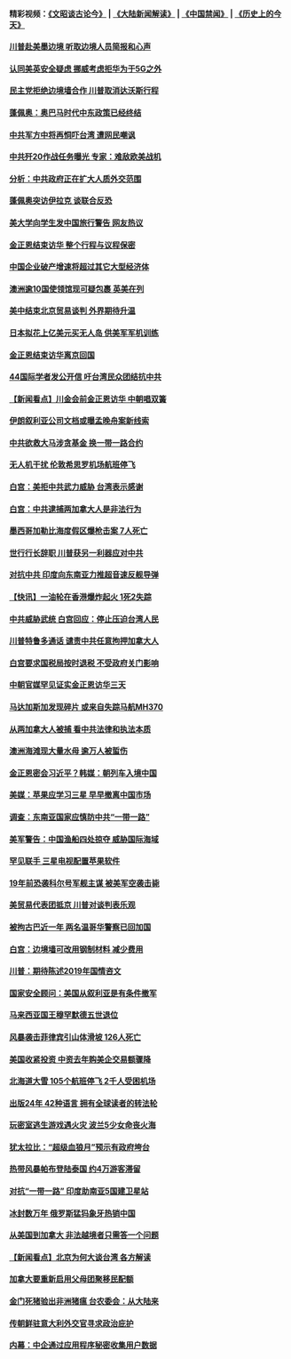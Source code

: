 #### 精彩视频：[《文昭谈古论今》](https://github.com/gfw-breaker/wenzhao/blob/master/README.md?t=01110030) | [《大陆新闻解读》](https://github.com/gfw-breaker/ntdtv-comedy/blob/master/README.md?t=01110030) | [《中国禁闻》](https://github.com/gfw-breaker/ntdtv-news/blob/master/README.md?t=01110030) | [《历史上的今天》](https://github.com/gfw-breaker/today-in-history/blob/master/README.md?t=01110030) 

#### [川普赴美墨边境 听取边境人员简报和心声](../pages/nsc418/n10966781.md?t=01110030) 

#### [认同美英安全疑虑 挪威考虑拒华为于5G之外](../pages/nsc418/n10966374.md?t=01110030) 

#### [民主党拒绝边境墙合作 川普取消达沃斯行程](../pages/nsc418/n10966613.md?t=01110030) 

#### [蓬佩奥：奥巴马时代中东政策已经终结](../pages/nsc418/n10966603.md?t=01110030) 

#### [中共军方中将再恫吓台湾 遭网民嘲讽](../pages/nsc418/n10965590.md?t=01110030) 

#### [中共歼20作战任务曝光 专家：难敌欧美战机](../pages/nsc418/n10965390.md?t=01110030) 

#### [分析：中共政府正在扩大人质外交范围](../pages/nsc418/n10964360.md?t=01110030) 

#### [蓬佩奥突访伊拉克 谈联合反恐](../pages/nsc418/n10964356.md?t=01110030) 

#### [美大学向学生发中国旅行警告 网友热议](../pages/nsc418/n10964289.md?t=01110030) 

#### [金正恩结束访华 整个行程与议程保密](../pages/nsc418/n10964023.md?t=01110030) 

#### [中国企业破产增速将超过其它大型经济体](../pages/nsc418/n10964069.md?t=01110030) 

#### [澳洲逾10国使领馆现可疑包裹 英美在列](../pages/nsc418/n10963456.md?t=01110030) 

#### [美中结束北京贸易谈判 外界期待升温](../pages/nsc418/n10962435.md?t=01110030) 

#### [日本拟花上亿美元买无人岛 供美军军机训练](../pages/nsc418/n10963404.md?t=01110030) 

#### [金正恩结束访华离京回国](../pages/nsc418/n10963076.md?t=01110030) 

#### [44国际学者发公开信 吁台湾民众团结抗中共](../pages/nsc418/n10962186.md?t=01110030) 

#### [【新闻看点】川金会前金正恩访华 中朝唱双簧](../pages/nsc418/n10962061.md?t=01110030) 

#### [伊朗叙利亚公司文档或曝孟晚舟案新线索](../pages/nsc418/n10962067.md?t=01110030) 

#### [中共欲救大马涉贪基金 换一带一路合约](../pages/nsc418/n10962070.md?t=01110030) 

#### [无人机干扰 伦敦希思罗机场航班停飞](../pages/nsc418/n10962109.md?t=01110030) 

#### [白宫：美拒中共武力威胁 台湾表示感谢](../pages/nsc418/n10962051.md?t=01110030) 

#### [白宫：中共逮捕两加拿大人是非法行为](../pages/nsc418/n10962084.md?t=01110030) 

#### [墨西哥加勒比海度假区爆枪击案 7人死亡](../pages/nsc418/n10961738.md?t=01110030) 

#### [世行行长辞职 川普获另一利器应对中共](../pages/nsc418/n10961551.md?t=01110030) 

#### [对抗中共 印度向东南亚力推超音速反舰导弹](../pages/nsc418/n10961169.md?t=01110030) 

#### [【快讯】一油轮在香港爆炸起火 1死2失踪](../pages/nsc418/n10961201.md?t=01110030) 

#### [中共威胁武统 白宫回应：停止压迫台湾人民](../pages/nsc418/n10961171.md?t=01110030) 

#### [川普特鲁多通话 谴责中共任意拘押加拿大人](../pages/nsc418/n10960793.md?t=01110030) 

#### [白宫要求国税局按时退税 不受政府关门影响](../pages/nsc418/n10960626.md?t=01110030) 

#### [中朝官媒罕见证实金正恩访华三天](../pages/nsc418/n10960336.md?t=01110030) 

#### [马达加斯加发现碎片 或来自失踪马航MH370](../pages/nsc418/n10960114.md?t=01110030) 

#### [从两加拿大人被捕 看中共法律和执法本质](../pages/nsc418/n10960250.md?t=01110030) 

#### [澳洲海滩现大量水母 逾万人被蜇伤](../pages/nsc418/n10959898.md?t=01110030) 

#### [金正恩密会习近平？韩媒：朝列车入境中国](../pages/nsc418/n10959856.md?t=01110030) 

#### [美媒：苹果应学习三星 早早撤离中国市场](../pages/nsc418/n10958930.md?t=01110030) 

#### [调查：东南亚国家应慎防中共“一带一路”](../pages/nsc418/n10959261.md?t=01110030) 

#### [美军警告：中国渔船四处掠夺 威胁国际海域](../pages/nsc418/n10959047.md?t=01110030) 

#### [罕见联手 三星电视配置苹果软件](../pages/nsc418/n10958192.md?t=01110030) 

#### [19年前恐袭科尔号军舰主谋 被美军空袭击毙](../pages/nsc418/n10958692.md?t=01110030) 

#### [美贸易代表团抵京 川普对谈判表乐观](../pages/nsc418/n10957808.md?t=01110030) 

#### [被拘古巴近一年 两名温哥华警察已回加国](../pages/nsc418/n10957967.md?t=01110030) 

#### [白宫：边境墙可改用钢制材料 减少费用](../pages/nsc418/n10957898.md?t=01110030) 

#### [川普：期待陈述2019年国情咨文](../pages/nsc418/n10957830.md?t=01110030) 

#### [国家安全顾问：美国从叙利亚是有条件撤军](../pages/nsc418/n10957696.md?t=01110030) 

#### [马来西亚国王穆罕默德五世退位](../pages/nsc418/n10957673.md?t=01110030) 

#### [风暴袭击菲律宾引山体滑坡 126人死亡](../pages/nsc418/n10957562.md?t=01110030) 

#### [美国收紧投资 中资去年购美企交易额骤降](../pages/nsc418/n10956141.md?t=01110030) 

#### [北海道大雪 105个航班停飞 2千人受困机场](../pages/nsc418/n10957312.md?t=01110030) 

#### [出版24年 42种语言 拥有全球读者的转法轮](../pages/nsc418/n10955468.md?t=01110030) 

#### [玩密室逃生游戏遇火灾 波兰5少女命丧火海](../pages/nsc418/n10955350.md?t=01110030) 

#### [犹太拉比：“超级血狼月”预示有政府垮台](../pages/nsc418/n10954999.md?t=01110030) 

#### [热带风暴帕布登陆泰国 约4万游客滞留](../pages/nsc418/n10953704.md?t=01110030) 

#### [对抗“一带一路” 印度助南亚5国建卫星站](../pages/nsc418/n10953085.md?t=01110030) 

#### [冰封数万年 俄罗斯猛犸象牙热销中国](../pages/nsc418/n10952945.md?t=01110030) 

#### [从美国到加拿大 非法越境者只需答一个问题](../pages/nsc418/n10952107.md?t=01110030) 

#### [【新闻看点】北京为何大谈台湾 各方解读](../pages/nsc418/n10951577.md?t=01110030) 

#### [加拿大要重新启用父母团聚移民配额](../pages/nsc418/n10951623.md?t=01110030) 

#### [金门死猪验出非洲猪瘟 台农委会：从大陆来](../pages/nsc418/n10950871.md?t=01110030) 

#### [传朝鲜驻意大利外交官寻求政治庇护](../pages/nsc418/n10950043.md?t=01110030) 

#### [内幕：中企通过应用程序秘密收集用户数据](../pages/nsc418/n10949869.md?t=01110030) 

